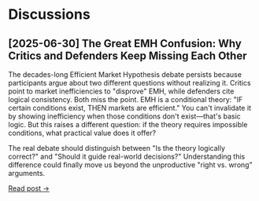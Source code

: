 # Discussions

## [2025-06-30] The Great EMH Confusion: Why Critics and Defenders Keep Missing Each Other

The decades-long Efficient Market Hypothesis debate persists because participants argue about two different questions without realizing it. Critics point to market inefficiencies to "disprove" EMH, while defenders cite logical consistency. Both miss the point.
EMH is a conditional theory: "IF certain conditions exist, THEN markets are efficient." You can't invalidate it by showing inefficiency when those conditions don't exist—that's basic logic. But this raises a different question: if the theory requires impossible conditions, what practical value does it offer?

The real debate should distinguish between "Is the theory logically correct?" and "Should it guide real-world decisions?" Understanding this difference could finally move us beyond the unproductive "right vs. wrong" arguments.

[Read post →](./posts/EMH.md)

